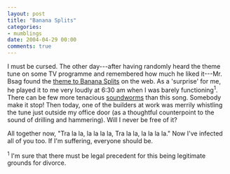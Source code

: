 ```yaml
---
layout: post
title: "Banana Splits"
categories:
- mumblings
date: 2004-04-29 00:00
comments: true
---
```


<p>I must be cursed. The other day---after having randomly heard the theme tune on some TV programme and remembered how much he liked it---Mr. Bsag found the <a href="http://home.att.net/~bubblegumusic/tralala.wav" title="Banana Splits theme - listen at your peril">theme to Banana Splits</a> on the web. As a 'surprise' for me, he played it to me very loudly at 6:30 am when I was barely functioning<sup>1</sup>. There can be few more tenacious <a href="http://www.rousette.org.uk/blog/archives/2004/02/05/touching-the-void/" title="Banana Splits theme - listen at your peril">soundworms</a> than this song. Somebody make it stop! Then today, one of the builders at work was merrily whistling the tune just outside my office door (as a thoughtful counterpoint to the sound of drilling and hammering). Will I never be free of it?</p><p>All together now, "Tra la la, la la la la, Tra la la, la la la la." Now I've infected all of you too. If I'm suffering, everyone should be.</p><p><sup>1</sup> I'm sure that there must be legal precedent for this being legitimate grounds for divorce.</p>



